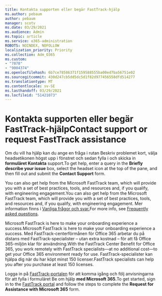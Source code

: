 ```yaml
---
title: Kontakta supporten eller begär FastTrack-hjälp
ms.author: pebaum
author: pebaum
manager: scotv
ms.date: 03/29/2021
ms.audience: Admin
ms.topic: article
ms.service: o365-administration
ROBOTS: NOINDEX, NOFOLLOW
localization_priority: Priority
ms.collection: Adm_O365
ms.custom:
- "7878"
- "9004374"
ms.openlocfilehash: 6b7ce78586371f159588555ba00ed7ba56751e02
ms.sourcegitcommit: 430d247cb5dd5dc5d1f82d977456558dfd514277
ms.translationtype: MT
ms.contentlocale: sv-SE
ms.lasthandoff: 03/29/2021
ms.locfileid: "51421073"
---
```

# <a name="contact-support-or-request-fasttrack-assistance"></a><span data-ttu-id="f2e23-102">Kontakta supporten eller begär FastTrack-hjälp</span><span class="sxs-lookup"><span data-stu-id="f2e23-102">Contact support or request FastTrack assistance</span></span>

<span data-ttu-id="f2e23-103">Om du vill ha hjälp  kan du ange en fråga i rutan Beskriv problemet kort, välja headsetikonen högst upp i fönstret och sedan fylla i och skicka in **formuläret Kontakta** support.</span><span class="sxs-lookup"><span data-stu-id="f2e23-103">To get help, enter a query in the **Briefly describe your issue** box, select the headset icon at the top of the pane, and then fill out and submit the **Contact Support** form.</span></span>

<span data-ttu-id="f2e23-104">You can also get help from the ‎Microsoft‎ FastTrack team, which will provide you with a set of best practices, tools, and resources and, if you qualify, with engineering engagement.</span><span class="sxs-lookup"><span data-stu-id="f2e23-104">You can also get help from the ‎Microsoft‎ FastTrack team, which will provide you with a set of best practices, tools, and resources and, if you qualify, with engineering engagement.</span></span> <span data-ttu-id="f2e23-105">Mer information finns i [Vanliga frågor och svar.](https://go.microsoft.com/fwlink/?linkid=2132666)</span><span class="sxs-lookup"><span data-stu-id="f2e23-105">For more info, see [Frequently asked questions](https://go.microsoft.com/fwlink/?linkid=2132666).</span></span>

<span data-ttu-id="f2e23-106">‎Microsoft‎ FastTrack is here to make your onboarding experience a success.</span><span class="sxs-lookup"><span data-stu-id="f2e23-106">‎Microsoft‎ FastTrack is here to make your onboarding experience a success.</span></span> <span data-ttu-id="f2e23-107">Med FastTrack-centerförmånen för Office 365 arbetar du på distans med FastTrack-specialister – utan extra kostnad – för att få Office 365-miljön klar för användning.</span><span class="sxs-lookup"><span data-stu-id="f2e23-107">With the FastTrack Center Benefit for Office 365, you work remotely with FastTrack specialists—at no additional cost—to get your Office 365 environment ready for use.</span></span> <span data-ttu-id="f2e23-108">FastTrack-specialister kan hjälpa dig när du har köpt minst 150 licenser.</span><span class="sxs-lookup"><span data-stu-id="f2e23-108">FastTrack specialists can help you after you purchase at least 150 licenses.</span></span>

<span data-ttu-id="f2e23-109">Logga in på [FastTrack-portalen](https://go.microsoft.com/fwlink/?linkid=2125443) för att komma igång och följ anvisningarna för att fylla i formuläret Be om hjälp **med Microsoft 365.**</span><span class="sxs-lookup"><span data-stu-id="f2e23-109">To get started, sign in to the [FastTrack portal](https://go.microsoft.com/fwlink/?linkid=2125443) and follow the steps to complete the **Request for Assistance with Microsoft 365** form.</span></span>